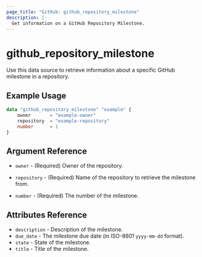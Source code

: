 ```yaml
---
page_title: "GitHub: github_repository_milestone"
description: |-
  Get information on a GitHub Repository Milestone.
---
```


# github_repository_milestone

Use this data source to retrieve information about a specific GitHub milestone in a repository.

## Example Usage

```terraform
data "github_repository_milestone" "example" {
    owner       = "example-owner"
    repository  = "example-repository"
    number      = 1
}
```

## Argument Reference

* `owner` - (Required) Owner of the repository.

* `repository` - (Required) Name of the repository to retrieve the milestone from.

* `number` - (Required) The number of the milestone.

## Attributes Reference

* `description` - Description of the milestone.
* `due_date` - The milestone due date (in ISO-8601 `yyyy-mm-dd` format).
* `state` - State of the milestone.
* `title` - Title of the milestone.
